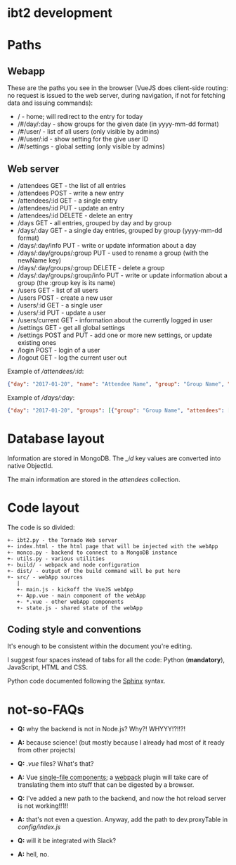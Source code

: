 ibt2 development
================

Paths
=====

Webapp
------

These are the paths you see in the browser (VueJS does client-side routing: no request is issued to the web server, during navigation, if not for fetching data and issuing commands):

- / - home; will redirect to the entry for today
- /#/day/:day - show groups for the given date (in yyyy-mm-dd format)
- /#/user/ - list of all users (only visible by admins)
- /#/user/:id - show setting for the give user ID
- /#/settings - global setting (only visible by admins)

Web server
----------

- /attendees GET - the list of all entries
- /attendees POST - write a new entry
- /attendees/:id GET - a single entry
- /attendees/:id PUT - update an entry
- /attendees/:id DELETE - delete an entry
- /days GET - all entries, grouped by day and by group
- /days/:day GET - a single day entries, grouped by group (yyyy-mm-dd format)
- /days/:day/info PUT - write or update information about a day
- /days/:day/groups/:group PUT - used to rename a group (with the newName key)
- /days/:day/groups/:group DELETE - delete a group
- /days/:day/groups/:group/info PUT - write or update information about a group (the :group key is its name)
- /users GET - list of all users
- /users POST - create a new user
- /users/:id GET - a single user
- /users/:id PUT - update a user
- /users/current GET - information about the currently logged in user
- /settings GET - get all global settings
- /settings POST and PUT - add one or more new settings, or update existing ones
- /login POST - login of a user
- /logout GET - log the current user out

Example of */attendees/:id*:
``` json
{"day": "2017-01-20", "name": "Attendee Name", "group": "Group Name", "updated_by": "587a7c79dff0d71c89211dc4", "created_at": "2017-01-20 13:57:26.029000", "updated_at": "2017-01-20 13:57:26.029000", "created_by": "587a7c79dff0d71c89211dc4", "_id": "58820936dff0d740dee647a4"}
```

Example of */days/:day*:
``` json
{"day": "2017-01-20", "groups": [{"group": "Group Name", "attendees": [{"day": "2017-01-20", "name": "Attendee Name", "group": "Group Name", "updated_by": "587a7c79dff0d71c89211dc4", "created_at": "2017-01-20 13:57:26.029000", "updated_at": "2017-01-20 13:57:26.029000", "created_by": "587a7c79dff0d71c89211dc4", "_id": "58820936dff0d740dee647a4"}]}]}
```


Database layout
===============

Information are stored in MongoDB.  The *_id* key values are converted into native ObjectId.

The main information are stored in the *attendees* collection.


Code layout
===========

The code is so divided:

    +- ibt2.py - the Tornado Web server
    +- index.html - the html page that will be injected with the webApp
    +- monco.py - backend to connect to a MongoDB instance
    +- utils.py - various utilities
    +- build/ - webpack and node configuration
    +- dist/ - output of the build command will be put here
    +- src/ - webApp sources
       |
       +- main.js - kickoff the VueJS webApp
       +- App.vue - main component of the webApp
       +- *.vue - other webApp components
       +- state.js - shared state of the webApp


Coding style and conventions
----------------------------

It's enough to be consistent within the document you're editing.

I suggest four spaces instead of tabs for all the code: Python (**mandatory**), JavaScript, HTML and CSS.

Python code documented following the [Sphinx](http://sphinx-doc.org/) syntax.


not-so-FAQs
===========


- **Q:** why the backend is not in Node.js? Why?! WHYYY!?!!?!
- **A:** because science! (but mostly because I already had most of it ready from other projects)


- **Q:** *.vue* files? What's that?
- **A:** Vue [single-file components](https://vuejs.org/v2/guide/single-file-components.html); a [webpack](https://webpack.js.org/) plugin will take care of translating them into stuff that can be digested by a browser.

- **Q:** I've added a new path to the backend, and now the hot reload server is not working!!1!!
- **A:** that's not even a question.  Anyway, add the path to dev.proxyTable in *config/index.js*


- **Q:** will it be integrated with Slack?
- **A:** hell, no.
